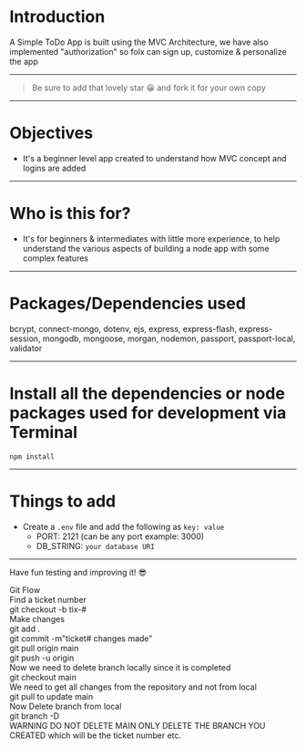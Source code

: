 # Introduction

A Simple ToDo App is built using the MVC Architecture, we have also implemented "authorization" so folx can sign up, customize & personalize the app 

---

> Be sure to add that lovely star 😀 and fork it for your own copy

---

# Objectives

- It's a beginner level app created to understand how MVC concept and logins are added

---

# Who is this for? 

- It's for beginners & intermediates with little more experience, to help understand the various aspects of building a node app with some complex features

---

# Packages/Dependencies used 

bcrypt, connect-mongo, dotenv, ejs, express, express-flash, express-session, mongodb, mongoose, morgan, nodemon, passport, passport-local, validator

---

# Install all the dependencies or node packages used for development via Terminal

`npm install` 

---

# Things to add

- Create a `.env` file and add the following as `key: value` 
  - PORT: 2121 (can be any port example: 3000) 
  - DB_STRING: `your database URI` 
 ---
 
 Have fun testing and improving it! 😎


Git Flow
<br>
Find a ticket number
<br>
git checkout -b tix-#
<br>
Make changes
<br>
git add .
<br>
git commit -m"ticket# changes made"
<br>
git pull origin main
<br>
git push -u origin <branch>
<br>
Now we need to delete branch locally since it is completed
<br> 
git checkout main
<br>
We need to get all changes from the repository and not from local
<br>
git pull to update main
<br>
Now Delete branch from local
<br>
git branch -D <branch>
<br>
WARNING DO NOT DELETE MAIN
ONLY DELETE THE BRANCH YOU CREATED which will be the ticket number etc.

